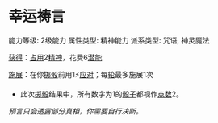 # 幸运祷言

能力等级: 2级能力
属性类型: 精神能力
派系类型: 咒语, 神灵魔法

<aside>

[获得](https://www.notion.so/1b3d619a067b8027ba38e2c1caf9d84b?pvs=21)：[占用](https://www.notion.so/1b3d619a067b8028a794de6ceed96ec0?pvs=21)2[精神](https://www.notion.so/1b3d619a067b800a8da5d96dd60be2b1?pvs=21)，花费6[潜能](https://www.notion.so/1b3d619a067b80c2bdb4c721adc30021?pvs=21)

</aside>

<aside>

[施展](https://www.notion.so/1b3d619a067b80f38dccf027f026b32f?pvs=21)：在你[掷骰](https://www.notion.so/1b3d619a067b80f89c53e38483e535c4?pvs=21)前用1⚡️[应对](https://www.notion.so/1b3d619a067b80b1ad0bf551ab8120e2?pvs=21)；每[轮](https://www.notion.so/1b3d619a067b80aeb62df5a99bfb8a82?pvs=21)最多施展1次

- 此次[掷骰](https://www.notion.so/1b3d619a067b80f89c53e38483e535c4?pvs=21)结果中，所有数字为1的[骰子](https://www.notion.so/1b3d619a067b809a8af1c709238cdb0d?pvs=21)都视作[点数](https://www.notion.so/1b3d619a067b806ebe79e7eaae471228?pvs=21)2。
</aside>

*预言只会透露部分真相，你需要自行决断。*